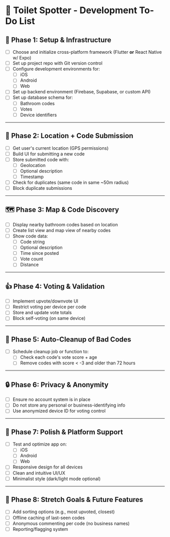 # 🚽 Toilet Spotter - Development To-Do List

## 🧱 Phase 1: Setup & Infrastructure

- [ ] Choose and initialize cross-platform framework (Flutter **or** React Native w/ Expo)
- [ ] Set up project repo with Git version control
- [ ] Configure development environments for:
  - [ ] iOS
  - [ ] Android
  - [ ] Web
- [ ] Set up backend environment (Firebase, Supabase, or custom API)
- [ ] Set up database schema for:
  - [ ] Bathroom codes
  - [ ] Votes
  - [ ] Device identifiers

---

## 📍 Phase 2: Location + Code Submission

- [ ] Get user's current location (GPS permissions)
- [ ] Build UI for submitting a new code
- [ ] Store submitted code with:
  - [ ] Geolocation
  - [ ] Optional description
  - [ ] Timestamp
- [ ] Check for duplicates (same code in same ~50m radius)
- [ ] Block duplicate submissions

---

## 🗺️ Phase 3: Map & Code Discovery

- [ ] Display nearby bathroom codes based on location
- [ ] Create list view and map view of nearby codes
- [ ] Show code data:
  - [ ] Code string
  - [ ] Optional description
  - [ ] Time since posted
  - [ ] Vote count
  - [ ] Distance

---

## 👍 Phase 4: Voting & Validation

- [ ] Implement upvote/downvote UI
- [ ] Restrict voting per device per code
- [ ] Store and update vote totals
- [ ] Block self-voting (on same device)

---

## 🧹 Phase 5: Auto-Cleanup of Bad Codes

- [ ] Schedule cleanup job or function to:
  - [ ] Check each code's vote score + age
  - [ ] Remove codes with score < -3 and older than 72 hours

---

## 🔒 Phase 6: Privacy & Anonymity

- [ ] Ensure no account system is in place
- [ ] Do not store any personal or business-identifying info
- [ ] Use anonymized device ID for voting control

---

## 🎯 Phase 7: Polish & Platform Support

- [ ] Test and optimize app on:
  - [ ] iOS
  - [ ] Android
  - [ ] Web
- [ ] Responsive design for all devices
- [ ] Clean and intuitive UI/UX
- [ ] Minimalist style (dark/light mode optional)

---

## 🌱 Phase 8: Stretch Goals & Future Features

- [ ] Add sorting options (e.g., most upvoted, closest)
- [ ] Offline caching of last-seen codes
- [ ] Anonymous commenting per code (no business names)
- [ ] Reporting/flagging system
